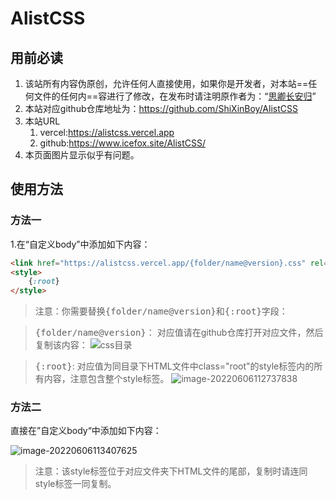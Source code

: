 # AlistCSS

## 用前必读
1. 该站所有内容伪原创，允许任何人直接使用，如果你是开发者，对本站==任何文件的任何内==容进行了修改，在发布时请注明原作者为：“[思卿长安归](https://shixin.vercel.app)”
2. 本站对应github仓库地址为：https://github.com/ShiXinBoy/AlistCSS
3. 本站URL
   1. vercel:https://alistcss.vercel.app
   2. github:https://www.icefox.site/AlistCSS/
4. 本页面图片显示似乎有问题。



## 使用方法

### 方法一

1.在“自定义body”中添加如下内容：

``` html
<link href="https://alistcss.vercel.app/{folder/name@version}.css" rel="stylesheet" style="text/css"/>
<style>
    {:root}
</style>
```

> 注意：你需要替换<kbd>{folder/name@version}</kbd>和<kbd>{:root}</kbd>字段：

> <kbd>{folder/name@version}</kbd>：
> 对应值请在github仓库打开对应文件，然后复制该内容：
> ![css目录](http://30836.test.upcdn.net//202206061111216.png)

> <kbd>{:root}</kbd>:
> 对应值为同目录下HTML文件中class="root"的style标签内的所有内容，注意包含整个style标签。
> ![image-20220606112737838](http://30836.test.upcdn.net//202206061127915.png)

### 方法二

直接在”自定义body“中添加如下内容：

![image-20220606113407625](http://30836.test.upcdn.net//202206061134661.png)

> 注意：该style标签位于对应文件夹下HTML文件的尾部，复制时请连同style标签一同复制。
